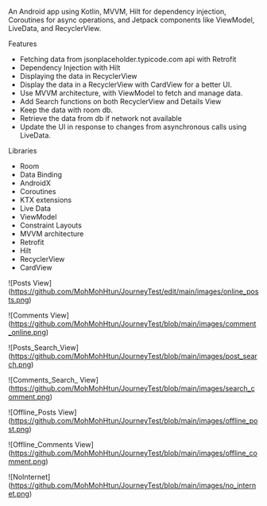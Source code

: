 An Android app using Kotlin, MVVM, Hilt for dependency injection, Coroutines for async operations, and Jetpack components like ViewModel, LiveData, and RecyclerView. 

Features

* Fetching data from jsonplaceholder.typicode.com api with Retrofit
* Dependency Injection with Hilt
* Displaying the data in RecyclerView
* Display the data in a RecyclerView with CardView for a better UI.
* Use MVVM architecture, with ViewModel to fetch and manage data.
* Add Search functions on both RecyclerView and Details View
* Keep the data with room db.
* Retrieve the data from db if network not available
* Update the UI in response to changes from asynchronous calls using LiveData.


Libraries
- Room
- Data Binding
- AndroidX
- Coroutines
- KTX extensions
- Live Data
- ViewModel
- Constraint Layouts
- MVVM architecture
- Retrofit
- Hilt
- RecyclerView
- CardView

![Posts View] (https://github.com/MohMohHtun/JourneyTest/edit/main/images/online_posts.png)

![Comments View] (https://github.com/MohMohHtun/JourneyTest/blob/main/images/comment_online.png)

![Posts_Search_View] (https://github.com/MohMohHtun/JourneyTest/blob/main/images/post_search.png)

![Comments_Search_ View] (https://github.com/MohMohHtun/JourneyTest/blob/main/images/search_comment.png)

![Offline_Posts View] (https://github.com/MohMohHtun/JourneyTest/blob/main/images/offline_post.png)

![Offline_Comments View] (https://github.com/MohMohHtun/JourneyTest/blob/main/images/offline_comment.png)

![NoInternet] (https://github.com/MohMohHtun/JourneyTest/blob/main/images/no_internet.png)
